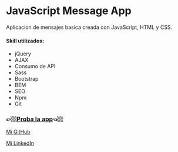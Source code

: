 # JavaScript Message App
Aplicacion de mensajes basica creada con JavaScript, HTML y CSS.

#### Skill utilizados:
* jQuery
* AJAX
* Consumo de API
* Sass
* Bootstrap
* BEM
* SEO
* Npm
* Git


### 👉🏼[Proba la app](https://franrappazzini.github.io/MessagesApp/)👈🏼

[Mi GitHub](https://github.com/franRappazzini)

[Mi LinkedIn](https://www.linkedin.com/in/franciscorappazzini/) 
